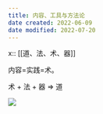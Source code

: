 ```yaml
---
title: 内容、工具与方法论
date created: 2022-06-09
date modified: 2022-07-20
---
```


x:: [[道、法、术、器]]

内容=实践=术。

术 + 法 + 器 => 道

![](https://my-public-pic.oss-cn-hangzhou.aliyuncs.com/202206221852382.png)
